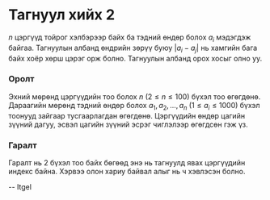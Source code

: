 Тагнуул хийх 2
==============
$n$ цэргүүд тойрог хэлбэрээр байх ба тэдний өндөр болох $a_i$ мэдэгдэж байгаа.
Тагнуулын албанд өндрийн зөрүү буюу $|a_i - a_j|$ нь хамгийн бага байх хоёр хөрш
цэрэг орж болно. Тагнуулын албанд орох хосыг олно уу.


### Оролт
Эхний мѳрөнд цэргүүдийн тоо болох $n$ ($2 ≤ n ≤ 100$) бүхэл тоо өгөгдөнө.
Дараагийн мөрөнд тэдний өндөр болох $a_1, a_2, ... , a_n$ ($1 ≤ a_i ≤ 1000$)
бүхэл тоонууд зайгаар тусгаарлагдан өгөгдөнө. Цэргүүдийн өндөр цагийн зүүний
дагуу, эсвэл цагийн зүүний эсрэг чиглэлээр өгөгдсөн гэж үз.


### Гаралт
Гаралт нь 2 бүхэл тоо байх бөгөөд энэ нь тагнуулд явах цэргүүдийн индекс байна.
Хэрвээ олон хариу байвал алыг нь ч хэвлэсэн болно.

-- Itgel
